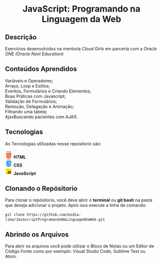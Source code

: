 <h1 align="center"> JavaScript: Programando na Linguagem da Web</h1>

<h2>Descrição</h2>
<p>Exercícios desenvolvidos na mentoria <i>Cloud Girls</i> em parceria com a <i>Oracle ONE (Oracle Next Education)</i></p>

<h2>Conteúdos Aprendidos</h2>
Variáveis e Operadores;<br>
Arrays, Loop e Estilos;<br>
Eventos, Formulários e Criando Elementos;<br>
Boas Práticas com Javascript;<br>
Validação de Formulários;<br>
Remoção, Delegação e Animação;<br>
Filtrando uma tabela;<br>
AjaxBuscando pacientes com AJAX.

<h2>Tecnologias</h2>
<p>As Tecnologias utilizadas nesse repósitorio são:<br><br>
<img src="img/html.png"> <b>HTML</b><br>
<img src="img/css.png"> <b>CSS</b><br>
<img src="img/javascript.png"> <b>JavaScript</b></p>

<h2>Clonando o Repósitorio</h2>
<p>Para clonar o repósitorio, você deve abrir o <b>terminal</b> ou <b>git bash</b> na pasta que deseja adicionar o projeto. Após isso execute a linha de comando:</p>

```shell
git clone https://github.com/midia-lima/JavascriptProgramandoNaLinguagemDaWeb.git
```
<h2>Abrindo os Arquivos</h2>
<p>Para abrir os arquivos você pode utilizar o Bloco de Notas ou um Editor de Código Fonte como por exemplo: Visual Studio Code, Sublime Text ou Atom.</p>
